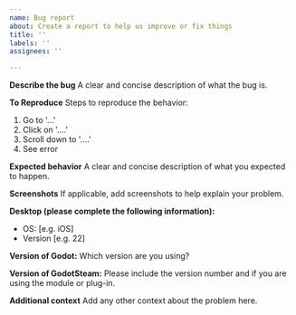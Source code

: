 ```yaml
---
name: Bug report
about: Create a report to help us improve or fix things
title: ''
labels: ''
assignees: ''

---
```


**Describe the bug**
A clear and concise description of what the bug is.

**To Reproduce**
Steps to reproduce the behavior:
1. Go to '...'
2. Click on '....'
3. Scroll down to '....'
4. See error

**Expected behavior**
A clear and concise description of what you expected to happen.

**Screenshots**
If applicable, add screenshots to help explain your problem.

**Desktop (please complete the following information):**
 - OS: [e.g. iOS]
 - Version [e.g. 22]

**Version of Godot:**
Which version are you using?

**Version of GodotSteam:**
Please include the version number and if you are using the module or plug-in.

**Additional context**
Add any other context about the problem here.
